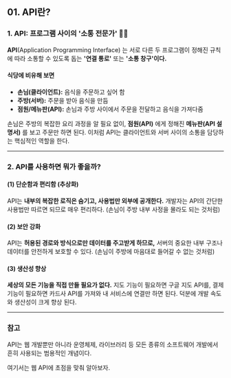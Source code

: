 ## 01. API란?

### 1. API: 프로그램 사이의 '소통 전문가' 🧑‍💼

**API**(Application Programming Interface) 는 서로 다른 두 프로그램이 정해진 규칙에 따라 소통할 수 있도록 돕는 **'연결 통로'** 또는 **'소통 창구'이다.**

#### 식당에 비유해 보면

- **손님(클라이언트):** 음식을 주문하고 싶어 함
- **주방(서버):** 주문을 받아 음식을 만듬
- **점원/메뉴판(API):** 손님과 주방 사이에서 주문을 전달하고 음식을 가져다줌

손님은 주방의 복잡한 요리 과정을 알 필요 없이, **점원(API)** 에게 정해진 **메뉴판(API 설명서)** 를 보고 주문만 하면 된다. 이처럼 API는 클라이언트와 서버 사이의 소통을 담당하는 핵심적인 역할을 한다.

---

### 2. API를 사용하면 뭐가 좋을까?

#### (1) 단순함과 편리함 (추상화)

API는 **내부의 복잡한 로직은 숨기고, 사용법만 외부에 공개한다.** 개발자는 API의 간단한 사용법만 따르면 되므로 매우 편리하다.
(손님이 주방 내부 사정을 몰라도 되는 것처럼)

#### (2) 보안 강화

API는 **허용된 경로와 방식으로만 데이터를 주고받게 하므로,** 서버의 중요한 내부 구조나 데이터를 안전하게 보호할 수 있다.
(손님이 주방에 마음대로 들어갈 수 없는 것처럼)

#### (3) 생산성 향상

**세상의 모든 기능을 직접 만들 필요가 없다.** 지도 기능이 필요하면 구글 지도 API를, 결제 기능이 필요하면 카드사 API를 가져와 내 서비스에 연결만 하면 된다. 덕분에 개발 속도와 생산성이 크게 향상 된다.

---

### 참고

API는 웹 개발뿐만 아니라 운영체제, 라이브러리 등 모든 종류의 소프트웨어 개발에서 흔히 사용되는 범용적인 개념이다.

여기서는 웹 API에 초점을 맞춰 알아보자.
